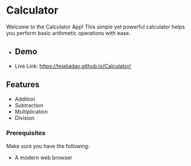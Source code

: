 # Calculator
Welcome to the Calculator App! This simple yet powerful calculator helps you perform basic arithmetic operations with ease.

- ## Demo
- Live Link: https://tejaljadav.github.io/Calculator/
  
## Features
- Addition
- Subtraction
- Multiplication
- Division

### Prerequisites
Make sure you have the following:
- A modern web browser


